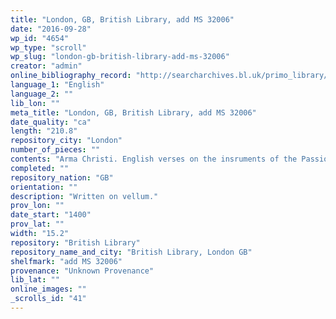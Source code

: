 ```yaml
---
title: "London, GB, British Library, add MS 32006"
date: "2016-09-28"
wp_id: "4654"
wp_type: "scroll"
wp_slug: "london-gb-british-library-add-ms-32006"
creator: "admin"
online_bibliography_record: "http://searcharchives.bl.uk/primo_library/libweb/action/display.do?tabs=detailsTab&ct=display&fn=search&doc=IAMS032-002025731&indx=1&recIds=IAMS032-002025731&recIdxs=0&elementId=0&renderMode=poppedOut&displayMode=full&frbrVersion=&dscnt=1&frbg=&scp.scps=scope%3A%28BL%29&tab=local&dstmp=1394344579900&srt=rank&mode=Basic&dum=true&vl(freeText0)=add+32006&vid=IAMS_VU2"
language_1: "English"
language_2: ""
lib_lon: ""
meta_title: "London, GB, British Library, add MS 32006"
date_quality: "ca"
length: "210.8"
repository_city: "London"
number_of_pieces: ""
contents: "Arma Christi. English verses on the insruments of the Passion with colored drawings in margins."
completed: ""
repository_nation: "GB"
orientation: ""
description: "Written on vellum."
prov_lon: ""
date_start: "1400"
prov_lat: ""
width: "15.2"
repository: "British Library"
repository_name_and_city: "British Library, London GB"
shelfmark: "add MS 32006"
provenance: "Unknown Provenance"
lib_lat: ""
online_images: ""
_scrolls_id: "41"
---
```



